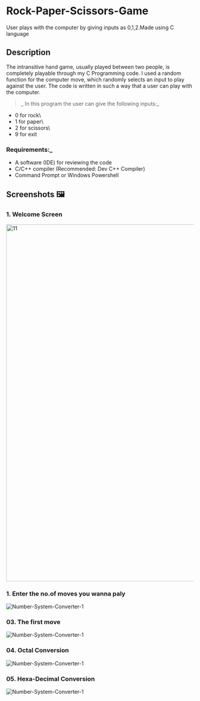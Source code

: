# Rock-Paper-Scissors-Game
User plays with the computer by giving inputs as 0,1,2.Made using C language
## Description
The intransitive hand game, usually played between two people, is completely playable through my C Programming code. I used a random function for the computer move, which randomly selects an input to play against the user. The code is written in such a way that a user can play with the computer.

>_ In this program the user can give the following inputs:_
- 0 for rock\
- 1 for paper\
- 2 for scissors\
- 9 for exit

### Requirements:_
- A software (IDE) for reviewing the code
- C/C++ compiler (Recommended: Dev C++ Compiler)
- Command Prompt or Windows Powershell
  
## Screenshots 🖼️

### 1. Welcome Screen

<img width="960" alt="11" src="https://github.com/divyaamp05/Rock-Paper-Scissors-Game/assets/136983111/010d3443-3aa8-4099-bfb7-274760294976">


### 1. Enter the no.of moves you wanna paly

![Number-System-Converter-1](https://1drv.ms/i/s!Ar__wVpcmh_SumcuYouP67CoqEV-?e=FKWMa0)

### 03. The first move

![Number-System-Converter-1](https://1drv.ms/i/s!Ar__wVpcmh_SummB8jHVShowAitU?e=H9gUnO)

### 04. Octal Conversion

![Number-System-Converter-1](https://1drv.ms/i/s!Ar__wVpcmh_Sumt8hjfPP44s3YnZ?e=gHAtip)

### 05. Hexa-Decimal Conversion

![Number-System-Converter-1](<img width="960" alt="11" src="https://github.com/divyaamp05/Rock-Paper-Scissors-Game/assets/136983111/0ed27a0a-1cdc-41de-b132-015fe88d33d0">)



